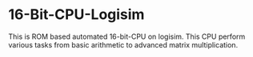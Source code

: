 # 16-Bit-CPU-Logisim
This is ROM based automated 16-bit-CPU on logisim. This CPU perform various tasks from basic arithmetic to advanced matrix multiplication. 
